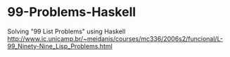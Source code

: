# 99-Problems-Haskell
 Solving "99 List Problems" using Haskell http://www.ic.unicamp.br/~meidanis/courses/mc336/2006s2/funcional/L-99_Ninety-Nine_Lisp_Problems.html
